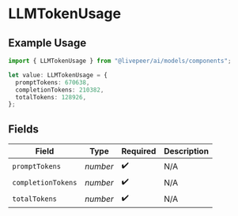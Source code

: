 # LLMTokenUsage

## Example Usage

```typescript
import { LLMTokenUsage } from "@livepeer/ai/models/components";

let value: LLMTokenUsage = {
  promptTokens: 670638,
  completionTokens: 210382,
  totalTokens: 128926,
};
```

## Fields

| Field              | Type               | Required           | Description        |
| ------------------ | ------------------ | ------------------ | ------------------ |
| `promptTokens`     | *number*           | :heavy_check_mark: | N/A                |
| `completionTokens` | *number*           | :heavy_check_mark: | N/A                |
| `totalTokens`      | *number*           | :heavy_check_mark: | N/A                |